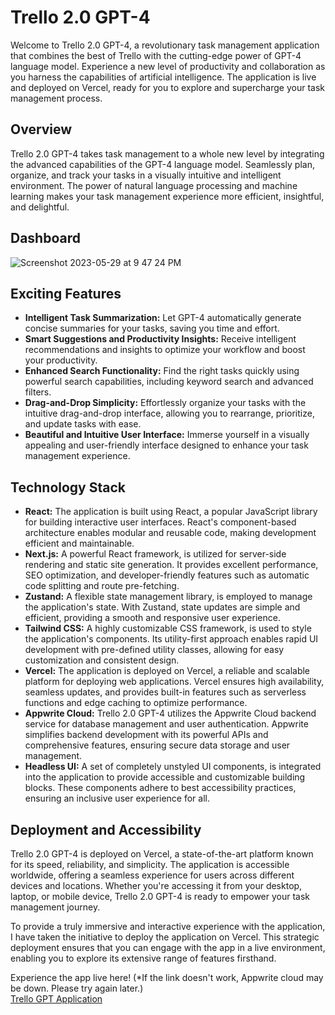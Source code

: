 # Trello 2.0 GPT-4

Welcome to Trello 2.0 GPT-4, a revolutionary task management application that combines the best of Trello with the cutting-edge power of GPT-4 language model. Experience a new level of productivity and collaboration as you harness the capabilities of artificial intelligence. The application is live and deployed on Vercel, ready for you to explore and supercharge your task management process.

## Overview
Trello 2.0 GPT-4 takes task management to a whole new level by integrating the advanced capabilities of the GPT-4 language model. Seamlessly plan, organize, and track your tasks in a visually intuitive and intelligent environment. The power of natural language processing and machine learning makes your task management experience more efficient, insightful, and delightful.

## Dashboard
![Screenshot 2023-05-29 at 9 47 24 PM](https://github.com/StevenD24/Trello-2.0-GPT-4/assets/105379503/35ad8f4b-465f-4854-9e40-b607a9012fa0)

## Exciting Features
- **Intelligent Task Summarization:** Let GPT-4 automatically generate concise summaries for your tasks, saving you time and effort.
- **Smart Suggestions and Productivity Insights:** Receive intelligent recommendations and insights to optimize your workflow and boost your productivity.
- **Enhanced Search Functionality:** Find the right tasks quickly using powerful search capabilities, including keyword search and advanced filters.
- **Drag-and-Drop Simplicity:** Effortlessly organize your tasks with the intuitive drag-and-drop interface, allowing you to rearrange, prioritize, and update tasks with ease.
- **Beautiful and Intuitive User Interface:** Immerse yourself in a visually appealing and user-friendly interface designed to enhance your task management experience.

## Technology Stack
- **React:** The application is built using React, a popular JavaScript library for building interactive user interfaces. React's component-based architecture enables modular and reusable code, making development efficient and maintainable.
- **Next.js:** A powerful React framework, is utilized for server-side rendering and static site generation. It provides excellent performance, SEO optimization, and developer-friendly features such as automatic code splitting and route pre-fetching.
- **Zustand:** A flexible state management library, is employed to manage the application's state. With Zustand, state updates are simple and efficient, providing a smooth and responsive user experience.
- **Tailwind CSS:** A highly customizable CSS framework, is used to style the application's components. Its utility-first approach enables rapid UI development with pre-defined utility classes, allowing for easy customization and consistent design.
- **Vercel:** The application is deployed on Vercel, a reliable and scalable platform for deploying web applications. Vercel ensures high availability, seamless updates, and provides built-in features such as serverless functions and edge caching to optimize performance.
- **Appwrite Cloud:** Trello 2.0 GPT-4 utilizes the Appwrite Cloud backend service for database management and user authentication. Appwrite simplifies backend development with its powerful APIs and comprehensive features, ensuring secure data storage and user management.
- **Headless UI:** A set of completely unstyled UI components, is integrated into the application to provide accessible and customizable building blocks. These components adhere to best accessibility practices, ensuring an inclusive user experience for all.

## Deployment and Accessibility
Trello 2.0 GPT-4 is deployed on Vercel, a state-of-the-art platform known for its speed, reliability, and simplicity. The application is accessible worldwide, offering a seamless experience for users across different devices and locations. Whether you're accessing it from your desktop, laptop, or mobile device, Trello 2.0 GPT-4 is ready to empower your task management journey.
   
To provide a truly immersive and interactive experience with the application, I have taken the initiative to deploy the application on Vercel. This strategic deployment ensures that you can engage with the app in a live environment, enabling you to explore its extensive range of features firsthand.
   
Experience the app live here! (*If the link doesn't work, Appwrite cloud may be down. Please try again later.)  
[Trello GPT Application](https://trello-gpt-app-stevend24.vercel.app/)

